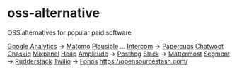 # oss-alternative
OSS alternatives for popular paid software

[Google Analytics](https://analytics.google.com/analytics/web/) -> [Matomo](https://matomo.org/) [Plausible](https://plausible.io/) ...
[Intercom](intercom.com) -> [Papercups](Papercups.io) [Chatwoot](https://www.chatwoot.com/) [Chaskiq](https://chaskiq.io/)
[Mixpanel](mixpanel.com) [Heap](https://heap.io/) [Amplitude](https://amplitude.com/) -> [Posthog](https://posthog.com/)
[Slack](slack.com) -> [Mattermost](https://mattermost.com/)
[Segment](https://segment.com/) -> [Rudderstack](https://rudderstack.com/)
[Twilio](twilio.com) -> [Fonos](https://github.com/fonoster/fonos)
https://opensourcestash.com/
